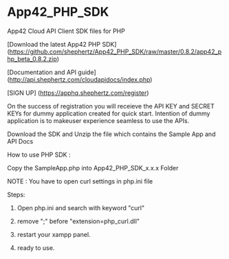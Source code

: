 App42_PHP_SDK
=============

App42 Cloud API Client SDK files for PHP

[Download the latest App42 PHP SDK] (https://github.com/shephertz/App42_PHP_SDK/raw/master/0.8.2/app42_php_beta_0.8.2.zip)

[Documentation and API guide] (http://api.shephertz.com/cloudapidocs/index.php)

[SIGN UP] (https://apphq.shephertz.com/register)

On the success of registration you will receieve the API KEY and SECRET KEYs for dummy application created for quick start. Intention of dummy application is to makeuser experience seamless to use the APIs.

Download the SDK and Unzip the file which contains the Sample App and API Docs

How to use PHP SDK :

Copy the SampleApp.php into App42_PHP_SDK_x.x.x Folder



NOTE : You have to open curl settings in php.ini file

Steps: 

1. Open php.ini and search with keyword "curl" 

2. remove ";" before "extension=php_curl.dll"

3. restart your xampp panel.

4. ready to use.
